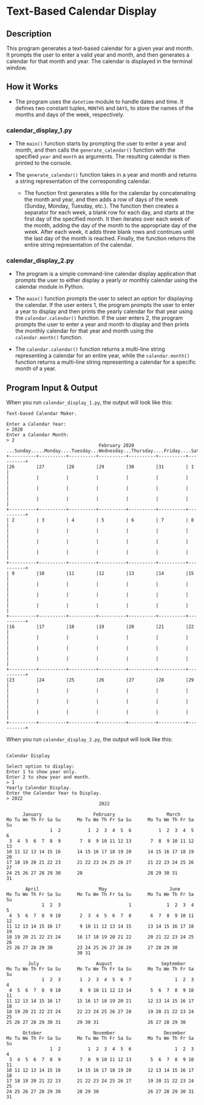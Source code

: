 # Text-Based Calendar Display

## Description 

This program generates a text-based calendar for a given year and month. It prompts the user to enter a valid year and month, and then generates a calendar for that month and year. The calendar is displayed in the terminal window.


## How it Works

- The program uses the `datetime` module to handle dates and time. It defines two constant tuples, `MONTHS` and `DAYS`, to store the names of the months and days of the week, respectively.


### calendar_display_1.py

- The `main()` function starts by prompting the user to enter a year and month, and then calls the `generate_calendar()` function with the specified `year` and `month` as arguments. The resulting calendar is then printed to the console.

- The `generate_calendar()` function takes in a year and month and returns a string representation of the corresponding calendar.
    - The function first generates a title for the calendar by concatenating the month and year, and then adds a row of days of the week (Sunday, Monday, Tuesday, etc.). The function then creates a separator for each week, a blank row for each day, and starts at the first day of the specified month. It then iterates over each week of the month, adding the day of the month to the appropriate day of the week. After each week, it adds three blank rows and continues until the last day of the month is reached. Finally, the function returns the entire string representation of the calendar.

### calendar_display_2.py

- The program is a simple command-line calendar display application that prompts the user to either display a yearly or monthly calendar using the calendar module in Python.

- The `main()` function prompts the user to select an option for displaying the calendar. If the user enters 1, the program prompts the user to enter a year to display and then prints the yearly calendar for that year using the `calendar.calendar()` function. If the user enters 2, the program prompts the user to enter a year and month to display and then prints the monthly calendar for that year and month using the `calendar.month()` function.

- The `calendar.calendar()` function returns a multi-line string representing a calendar for an entire year, while the `calendar.month()` function returns a multi-line string representing a calendar for a specific month of a year.

## Program Input & Output

When you run `calendar_display_1.py`, the output will look like this:

```
Text-based Calendar Maker.
    
Enter a Calendar Year:
> 2020
Enter a Calendar Month:
> 2
                                  February 2020
...Sunday.....Monday....Tuesday...Wednesday...Thursday....Friday....Saturday..
+----------+----------+----------+----------+----------+----------+----------+
|26        |27        |28        |29        |30        |31        | 1        |
|          |          |          |          |          |          |          |
|          |          |          |          |          |          |          |
|          |          |          |          |          |          |          |
+----------+----------+----------+----------+----------+----------+----------+
| 2        | 3        | 4        | 5        | 6        | 7        | 8        |
|          |          |          |          |          |          |          |
|          |          |          |          |          |          |          |
|          |          |          |          |          |          |          |
+----------+----------+----------+----------+----------+----------+----------+
| 9        |10        |11        |12        |13        |14        |15        |
|          |          |          |          |          |          |          |
|          |          |          |          |          |          |          |
|          |          |          |          |          |          |          |
+----------+----------+----------+----------+----------+----------+----------+
|16        |17        |18        |19        |20        |21        |22        |
|          |          |          |          |          |          |          |
|          |          |          |          |          |          |          |
|          |          |          |          |          |          |          |
+----------+----------+----------+----------+----------+----------+----------+
|23        |24        |25        |26        |27        |28        |29        |
|          |          |          |          |          |          |          |
|          |          |          |          |          |          |          |
|          |          |          |          |          |          |          |
+----------+----------+----------+----------+----------+----------+----------+
```

When you run `calendar_display_2.py`, the output will look like this:

```

Calendar Display

Select option to display:
Enter 1 to show year only.
Enter 2 to show year and month.
> 1
Yearly Calendar Display.
Enter the Calendar Year to Display.
> 2022
                                  2022

      January                   February                   March
Mo Tu We Th Fr Sa Su      Mo Tu We Th Fr Sa Su      Mo Tu We Th Fr Sa Su
                1  2          1  2  3  4  5  6          1  2  3  4  5  6
 3  4  5  6  7  8  9       7  8  9 10 11 12 13       7  8  9 10 11 12 13
10 11 12 13 14 15 16      14 15 16 17 18 19 20      14 15 16 17 18 19 20
17 18 19 20 21 22 23      21 22 23 24 25 26 27      21 22 23 24 25 26 27
24 25 26 27 28 29 30      28                        28 29 30 31
31

       April                      May                       June
Mo Tu We Th Fr Sa Su      Mo Tu We Th Fr Sa Su      Mo Tu We Th Fr Sa Su
             1  2  3                         1             1  2  3  4  5
 4  5  6  7  8  9 10       2  3  4  5  6  7  8       6  7  8  9 10 11 12
11 12 13 14 15 16 17       9 10 11 12 13 14 15      13 14 15 16 17 18 19
18 19 20 21 22 23 24      16 17 18 19 20 21 22      20 21 22 23 24 25 26
25 26 27 28 29 30         23 24 25 26 27 28 29      27 28 29 30
                          30 31

        July                     August                  September
Mo Tu We Th Fr Sa Su      Mo Tu We Th Fr Sa Su      Mo Tu We Th Fr Sa Su
             1  2  3       1  2  3  4  5  6  7                1  2  3  4
 4  5  6  7  8  9 10       8  9 10 11 12 13 14       5  6  7  8  9 10 11
11 12 13 14 15 16 17      15 16 17 18 19 20 21      12 13 14 15 16 17 18
18 19 20 21 22 23 24      22 23 24 25 26 27 28      19 20 21 22 23 24 25
25 26 27 28 29 30 31      29 30 31                  26 27 28 29 30

      October                   November                  December
Mo Tu We Th Fr Sa Su      Mo Tu We Th Fr Sa Su      Mo Tu We Th Fr Sa Su
                1  2          1  2  3  4  5  6                1  2  3  4
 3  4  5  6  7  8  9       7  8  9 10 11 12 13       5  6  7  8  9 10 11
10 11 12 13 14 15 16      14 15 16 17 18 19 20      12 13 14 15 16 17 18
17 18 19 20 21 22 23      21 22 23 24 25 26 27      19 20 21 22 23 24 25
24 25 26 27 28 29 30      28 29 30                  26 27 28 29 30 31
31

```